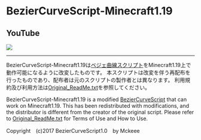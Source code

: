 # BezierCurveScript-Minecraft1.19
 
## YouTube

[![](https://img.youtube.com/vi/Ss8jZYeE8kY/0.jpg)](https://www.youtube.com/watch?v=Ss8jZYeE8kY)

---

BezierCurveScript-Minecraft1.19は[ベジェ曲線スクリプト](https://www.youtube.com/watch?v=Ss8jZYeE8kY)をMinecraft1.19上で動作可能になるように改変したものです。
本スクリプトは改変を伴う再配布を行ったものであり、配布者は元のスクリプトの製作者とは異なります。
利用規約及び利用方法は[Original_ReadMe.txt](Original_ReadMe.txt)を参照してください。

BezierCurveScript-Minecraft1.19 is a modified [BezierCurveScript](https://www.youtube.com/watch?v=Ss8jZYeE8kY) that can work on Minecraft1.19.
This has been redistributed with modifications, and the distributor is different from the creator of the original script.
Please refer to [Original_ReadMe.txt](Original_ReadMe.txt) for Terms of Use and How to Use.

Copyright　(c)2017 BezierCurveScript1.0　by Mckeee
